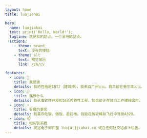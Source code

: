 ```yaml
---
layout: home
title: luojiahai

hero:
  name: luojiahai
  text: print('Hello, World!');
  tagline: 这是我的站点，一个没用的站点。
  actions:
    - theme: brand
      text: 没有的按钮
    - theme: alt
      text: 预览简历
      link: /zh/cv

features:
  - icon: 🤔
    title: 我是谁
    details: 我的性格是INTJ（建筑师）。我来自广州🇨🇳。我目前在墨尔本🇦🇺。
  - icon: 🔭
    title: 我做什么
    details: 我从事软件开发和站点可靠性工程。我目前正在努力工作赚钱谋生。
  - icon: ⚡
    title: 有趣的事实
    details: 我喜欢吃饭、做饭、逛超市。我能在微软模拟飞行中驾驶A320。
  - icon: 📫
    title: 如何联系我
    details: 发送电子邮件至 luo[at]jiahai.co 或在任何社交站点上私信。
---
```

